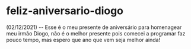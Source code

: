 # feliz-aniversario-diogo

(02/12/2021) -- Esse é o meu presente de aniversário para homenagear meu irmão Diogo, não é o melhor presente pois comecei a programar faz pouco tempo, mas espero que ano que vem seja melhor ainda!